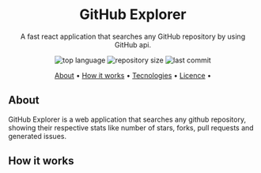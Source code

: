 <h1 align="center">GitHub Explorer</h1>
<p align="center">A fast react application that searches any GitHub repository by using GitHub api.</p>
<p align="center">
   <img alt="top language" src="https://img.shields.io/github/languages/top/matheusmarks/Github-explorer.svg" />
  <img alt="repository size" src="https://img.shields.io/github/repo-size/matheusmarks/GitHub-explorer.svg" />
  <img alt="last commit" src="https://img.shields.io/github/last-commit/matheusmarks/GitHub-explorer.svg" />
  
</p>

<p align="center">
 <a href="#sobre">About</a> • 
 <a href="#funcionamento">How it works</a> • 
 <a href="#tecnologias">Tecnologies</a> • 
 <a href="#licenc-a">Licence</a> • 
</p>

<h2>About</h2>
<p>GitHub Explorer is a web application that searches any github repository, showing their respective stats like number of stars, forks, pull requests and generated issues.</p>
  
<h2>How it works</h2>








